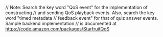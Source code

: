 // Note: Search the key word "QoS event" for the implementation of constructing
//   and sending QoS playback events. Also, search the key word "timed metadata
//   feedback event" for that of quiz answer events. Sample backend implementation
//   is documented at https://code.amazon.com/packages/StarfruitQoS